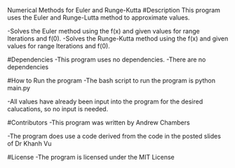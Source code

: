 Numerical Methods for Euler and Runge-Kutta
#Description This program uses the Euler and Runge-Lutta method to approximate values.

-Solves the Euler method using the f(x) and given values for range Iterations and f(0).
-Solves the Runge-Kutta method using the f(x) and given values for range Iterations and f(0).

#Dependencies -This program uses no dependencies.
-There are no dependencies

#How to Run the program -The bash script to run the program is python main.py

-All values have already been input into the program for the desired calucations, so no input is needed.

#Contributors -This program was written by Andrew Chambers

-The program does use a code derived from the code in the posted slides of Dr Khanh Vu

#License -The program is licensed under the MIT License
